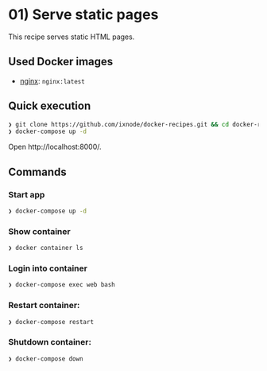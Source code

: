 # 01) Serve static pages

This recipe serves static HTML pages.

## Used Docker images

* [nginx](https://hub.docker.com/_/nginx): `nginx:latest`

## Quick execution

```bash
❯ git clone https://github.com/ixnode/docker-recipes.git && cd docker-recipes/recipes/01-static
❯ docker-compose up -d
```

Open http://localhost:8000/.

## Commands

### Start app

```bash
❯ docker-compose up -d
```

### Show container

```bash
❯ docker container ls
```

### Login into container

```bash
❯ docker-compose exec web bash
```

### Restart container:

```bash
❯ docker-compose restart
```

### Shutdown container:

```bash
❯ docker-compose down
```


